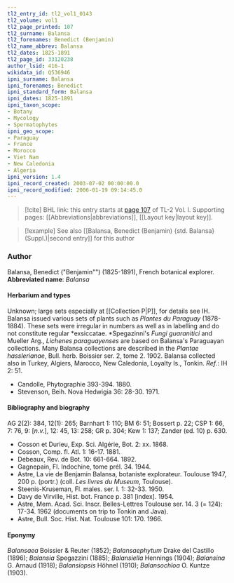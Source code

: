 ```yaml
---
tl2_entry_id: tl2_vol1_0143
tl2_volume: vol1
tl2_page_printed: 107
tl2_surname: Balansa
tl2_forenames: Benedict (Benjamin)
tl2_name_abbrev: Balansa
tl2_dates: 1825-1891
tl2_page_id: 33120238
author_lsid: 416-1
wikidata_id: Q536946
ipni_surname: Balansa
ipni_forenames: Benedict
ipni_standard_form: Balansa
ipni_dates: 1825-1891
ipni_taxon_scope: 
- Botany
- Mycology
- Spermatophytes
ipni_geo_scope: 
- Paraguay
- France
- Morocco
- Viet Nam
- New Caledonia
- Algeria
ipni_version: 1.4
ipni_record_created: 2003-07-02 00:00:00.0
ipni_record_modified: 2006-01-19 09:14:45.0
---
```



> [!cite] BHL link: this entry starts at [page 107](https://www.biodiversitylibrary.org/page/33120238) of TL-2 Vol. I.
> Supporting pages: [[Abbreviations|abbreviations]], [[Layout key|layout key]].

> [!example] See also [[Balansa, Benedict (Benjamin) {std. Balansa} (Suppl.)|second entry]] for this author

### Author

Balansa, Benedict ("Benjamin"") (1825-1891), French botanical explorer. 
**Abbreviated name**: *Balansa*

#### Herbarium and types

Unknown; large sets especially at [[Collection P|P]], for details see IH. Balansa issued various sets of plants such as *Plantes du Paraguay* (1878-1884). These sets were irregular in numbers as well as in labelling and do not constitute regular *exsiccatae. *Spegazinni's *Fungi guaranitici* and Mueller Arg., *Lichenes paraguayenses* are based on Balansa's Paraguayan collections. Many Balansa collections are described in the *Plantae hasslerianae*, Bull. herb. Boissier ser. 2, tome 2. 1902. Balansa collected also in Turkey, Algiers, Marocco, New Caledonia, Loyalty Is., Tonkin.
*Ref*.: IH 2: 51.
- Candolle, Phytographie 393-394. 1880.
- Stevenson, Beih. Nova Hedwigia 36: 28-30. 1971.

#### Bibliography and biography

AG 2(2): 384, 12(1): 265; Barnhart 1: 110; BM 6: 51; Bossert p. 22; CSP 1: 66, 7: 76, 9: \[*n.v.*\], 12: 45, 13: 258; GR p. 304; Kew 1: 137; Zander (ed. 10) p. 630.
- Cosson et Durieu, Exp. Sci. Algérie, Bot. 2: xx. 1868.
- Cosson, Comp. fl. Atl. 1: 16-17. 1881.
- Debeaux, Rev. de Bot. 10: 661-664. 1892.
- Gagnepain, Fl. Indochine, tome prél. 34. 1944.
- Astre, La vie de Benjamin Balansa, botaniste explorateur. Toulouse 1947, 200 p. (portr.) (coll. *Les livres du Museum*, Toulouse).
- Steenis-Kruseman, Fl. males. ser. I. 1: 32-33. 1950.
- Davy de Virville, Hist. bot. France p. 381 \[index\]. 1954.
- Astre, Mem. Acad. Sci. Inscr. Belles-Lettres Toulouse ser. 14. 3 (= 124): 17-34. 1962 (documents on trip to Tonkin and Java).
- Astre, Bull. Soc. Hist. Nat. Toulouse 101: 170. 1966.

#### Eponymy

*Balansaea* Boissier & Reuter (1852); *Balansaephytum* Drake del Castillo (1896); *Balansia* Spegazzini (1885); *Balansiella* Hennings (1904); *Balansina* G. Arnaud (1918); *Balansiopsis* Höhnel (1910); *Balansochloa* O. Kuntze (1903).

